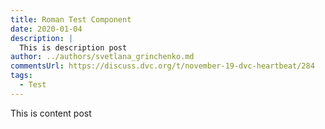 ```yaml
---
title: Roman Test Component
date: 2020-01-04
description: |
  This is description post
author: ../authors/svetlana_grinchenko.md
commentsUrl: https://discuss.dvc.org/t/november-19-dvc-heartbeat/284
tags:
  - Test
---
```


This is content post

<div>
<external-link
  href="https://www.deploymachinelearning.com/"
  title="Deploy Machine Learning Models with Django"
  description="Version 1.0 (04/11/2019) Piotr Płoński The demand for Machine Learning (ML) applications is growing. Many resources..."
  picture="/uploads/images/2019-12-14/how-to-manage-your-machine-learning-workflow.jpeg"
></external-link>
</div>
